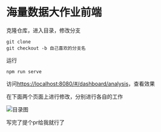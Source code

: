 # 海量数据大作业前端

克隆仓库，进入目录，修改分支
```shell
git clone
git checkout -b 自己喜欢的分支名 
```

运行

```shell
npm run serve
```

访问[https://localhost:8080/#/dashboard/analysis](https://localhost:8080/#/dashboard/analysis)，查看效果


在下面两个页面上进行修改，分别进行各自的工作

![目录图](https://cdn.jsdelivr.net/gh/xinwuyun/pictures@main/2021/12/03/3db57b32004023f04a65370a963df976-image-20211203162250148-a2148b.png)

写完了提个pr给我就行了